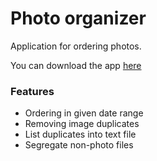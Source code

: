 # Photo organizer
Application for ordering photos.

You can download the app [here](https://github.com/pklatka/photo-organizer/releases/tag/v0.4)

### Features
- Ordering in given date range
- Removing image duplicates 
- List duplicates into text file
- Segregate non-photo files

